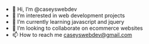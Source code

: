 - 👋 Hi, I’m @caseyswebdev
- 👀 I’m interested in web development projects
- 🌱 I’m currently learning javascript and jquery
- 💞️ I’m looking to collaborate on ecommerce websites
- 📫 How to reach me caseyswebdev@gmail.com

<!---
caseyswebdev/caseyswebdev is a ✨ special ✨ repository because its `README.md` (this file) appears on your GitHub profile.
You can click the Preview link to take a look at your changes.
--->
